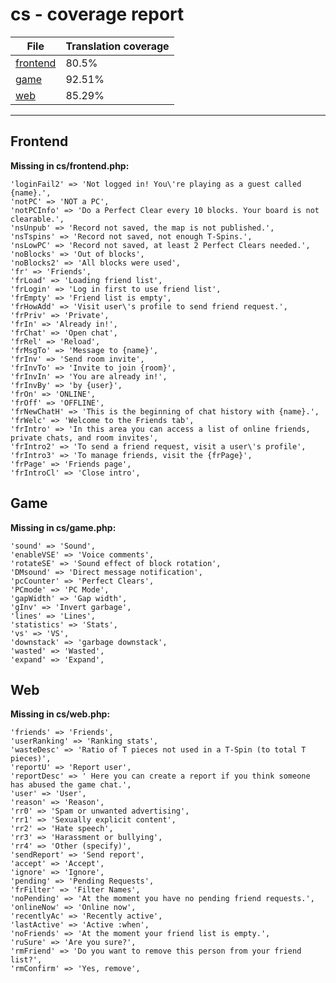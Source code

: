 <link rel="stylesheet" href="style.css">

# cs - coverage report

<table>
<thead>
    <tr>
        <th>File</th>
        <th colspan="2">Translation coverage</th>
    </tr>
</thead>
<tbody>
    <tr><td><a href="#">frontend</a></td><td>80.5%</td><td>
        <div class="pb">
            <span class="pb-fill" style="width: 80.5%;"></span>
        </div>
    </td></tr>
    <tr><td><a href="#">game</a></td><td>92.51%</td><td>
        <div class="pb">
            <span class="pb-fill" style="width: 92.51%;"></span>
        </div>
    </td></tr>
    <tr><td><a href="#">web</a></td><td>85.29%</td><td>
        <div class="pb">
            <span class="pb-fill" style="width: 85.29%;"></span>
        </div>
    </td></tr>
</tbody></table>

-----------------------

## Frontend

**Missing in cs/frontend.php:**

```
'loginFail2' => 'Not logged in! You\'re playing as a guest called {name}.',
'notPC' => 'NOT a PC',
'notPCInfo' => 'Do a Perfect Clear every 10 blocks. Your board is not clearable.',
'nsUnpub' => 'Record not saved, the map is not published.',
'nsTspins' => 'Record not saved, not enough T-Spins.',
'nsLowPC' => 'Record not saved, at least 2 Perfect Clears needed.',
'noBlocks' => 'Out of blocks',
'noBlocks2' => 'All blocks were used',
'fr' => 'Friends',
'frLoad' => 'Loading friend list',
'frLogin' => 'Log in first to use friend list',
'frEmpty' => 'Friend list is empty',
'frHowAdd' => 'Visit user\'s profile to send friend request.',
'frPriv' => 'Private',
'frIn' => 'Already in!',
'frChat' => 'Open chat',
'frRel' => 'Reload',
'frMsgTo' => 'Message to {name}',
'frInv' => 'Send room invite',
'frInvTo' => 'Invite to join {room}',
'frInvIn' => 'You are already in!',
'frInvBy' => 'by {user}',
'frOn' => 'ONLINE',
'frOff' => 'OFFLINE',
'frNewChatH' => 'This is the beginning of chat history with {name}.',
'frWelc' => 'Welcome to the Friends tab',
'frIntro' => 'In this area you can access a list of online friends, private chats, and room invites',
'frIntro2' => 'To send a friend request, visit a user\'s profile',
'frIntro3' => 'To manage friends, visit the {frPage}',
'frPage' => 'Friends page',
'frIntroCl' => 'Close intro',
```

## Game

**Missing in cs/game.php:**

```
'sound' => 'Sound',
'enableVSE' => 'Voice comments',
'rotateSE' => 'Sound effect of block rotation',
'DMsound' => 'Direct message notification',
'pcCounter' => 'Perfect Clears',
'PCmode' => 'PC Mode',
'gapWidth' => 'Gap width',
'gInv' => 'Invert garbage',
'lines' => 'Lines',
'statistics' => 'Stats',
'vs' => 'VS',
'downstack' => 'garbage downstack',
'wasted' => 'Wasted',
'expand' => 'Expand',
```

## Web

**Missing in cs/web.php:**

```
'friends' => 'Friends',
'userRanking' => 'Ranking stats',
'wasteDesc' => 'Ratio of T pieces not used in a T-Spin (to total T pieces)',
'reportU' => 'Report user',
'reportDesc' => ' Here you can create a report if you think someone has abused the game chat.',
'user' => 'User',
'reason' => 'Reason',
'rr0' => 'Spam or unwanted advertising',
'rr1' => 'Sexually explicit content',
'rr2' => 'Hate speech',
'rr3' => 'Harassment or bullying',
'rr4' => 'Other (specify)',
'sendReport' => 'Send report',
'accept' => 'Accept',
'ignore' => 'Ignore',
'pending' => 'Pending Requests',
'frFilter' => 'Filter Names',
'noPending' => 'At the moment you have no pending friend requests.',
'onlineNow' => 'Online now',
'recentlyAc' => 'Recently active',
'lastActive' => 'Active :when',
'noFriends' => 'At the moment your friend list is empty.',
'ruSure' => 'Are you sure?',
'rmFriend' => 'Do you want to remove this person from your friend list?',
'rmConfirm' => 'Yes, remove',
```

